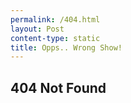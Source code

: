 ```yaml
---
permalink: /404.html
layout: Post
content-type: static
title: Opps.. Wrong Show! 
---
```


## 404 Not Found

